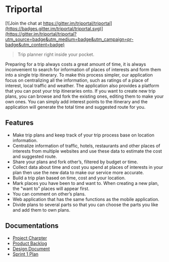 # Triportal

[![Join the chat at https://gitter.im/triportal/triportal](https://badges.gitter.im/triportal/triportal.svg)](https://gitter.im/triportal/triportal?utm_source=badge&utm_medium=badge&utm_campaign=pr-badge&utm_content=badge)

> Trip planner right inside your pocket.

Preparing for a trip always costs a great amount of time, it is always inconvenient to search for
information of places of interests and form them into a single trip itinerary. To make this process
simpler, our application focus on centralizing all the information, such as ratings of a place of
interest, local traffic and weather. The application also provides a platform that you can post your
trip itineraries onto. If you want to create new trip plans, you can browse and fork the existing 
ones, editing them to make your own ones. You can simply add interest points to the itinerary and 
the application will generate the total time and suggested route for you.

## Features

* Make trip plans and keep track of your trip process base on location information.
* Centralize information of traffic, hotels, restaurants and other places of interests from multiple
  websites and use these data to estimate the cost and suggested route.
* Share your plans and fork other’s, filtered by budget or time.
* Collect data about time and cost you spend at places of interests in your plan then use the new
  data to make our service more accurate.
* Build a trip plan based on time, cost and your location.
* Mark places you have been to and want to. When creating a new plan, the "want to" places will 
  appear first.
* You can comment on other’s plans.
* Web application that has the same functions as the mobile application.
* Divide plans to several parts so that you can choose the parts you like and add them to own plans.

## Documentations

* [Project Charpter](https://docs.google.com/document/d/1SsHvgLASRSHLI29AF5xqcd_Y-9q9eHpACpziut4Q3R8/pub)
* [Product Backlog](https://docs.google.com/document/d/1EiDIPek90S2pl-K-TotOuw324NF-rRds8CfG7OUqFJs/pub)
* [Design Document](https://docs.google.com/document/d/18yZlwUaeoMPn99Lq6NC-UQcrPATGLHgo1pjaGDlRzms/pub)
* [Sprint 1 Plan](https://docs.google.com/document/d/1FViPoCwPPtaWdftvIAbtpP1EU4Oyxx9mIQQN7VVpAGs/pub)
